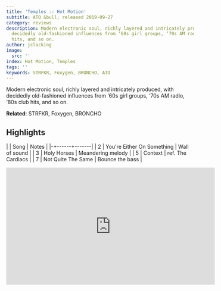 ```yaml
---
title: 'Temples :: Hot Motion'
subtitle: ATO &bull; released 2019-09-27
category: reviews
description: Modern electronic soul, richly layered and intricately produced, with
  decidedly old-fashioned influences from ‘60s girl groups, ‘70s AM radio, ‘80s club
  hits, and so on.
author: jclacking
image:
  src: ''
index: Hot Motion, Temples
tags: ''
keywords: STRFKR, Foxygen, BRONCHO, ATO
---
```

Modern electronic soul, richly layered and intricately produced, with decidedly old-fashioned influences from ‘60s girl groups, ‘70s AM radio, ‘80s club hits, and so on.<!--more-->

**Related**: STRFKR, Foxygen, BRONCHO

## Highlights

| | Song | Notes |
|-+------+-------|
| 2 | You're Either On Something | Wall of sound |
| 3 | Holy Horses | Meandering melody |
| 5 | Context | ref. The Cardiacs |
| 7 | Not Quite The Same | Bounce the bass |

<div class="tlo-detail-video"><iframe width="560" height="315" src="https://www.youtube.com/embed/EpzCM3ozg-8" frameborder="0" allow="autoplay; encrypted-media" allowfullscreen></iframe></div>

